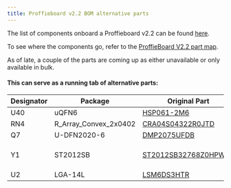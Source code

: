 ```yaml
---
title: Proffieboard v2.2 BOM alternative parts
---
```

The list of components onboard a Proffieboard v2.2 can be found [here](https://docs.google.com/spreadsheets/d/18MwtF8ENlrQoEh_lPH9iURkPmyv8qekj8NvmkMRsl70/edit?usp=sharing).

To see where the components go, refer to the [ProffieBoard V2.2 part map](proffieboard-v2.2-part-map---component-level.md).

As of late, a couple of the parts are coming up as either unavailable or only available in bulk.
 
#### This can serve as a running tab of alternative parts: 
| Designator | Package | Original Part | Alternative parts |
|---|---|---|---|
| U40   | uQFN6                 | [HSP061-2M6](https://www.digikey.com/en/products/detail/stmicroelectronics/HSP061-2M6/3194677) |  [HSP061-2N4](https://www.digikey.com/en/products/detail/stmicroelectronics/HSP061-2N4/3194638?fbclid=IwAR1K6J12FCT-Eu1BpGtWV-n2sl82efiHULLNhH3adsXwUN3E6_rNwJK4li8) |
| RN4   | R_Array_Convex_2x0402 | [CRA04S04322R0JTD](https://www.mouser.com/ProductDetail/71-CRA04S-J-22) | [MNR02MRAPJ220](https://www.digikey.com/en/products/detail/rohm-semiconductor/MNR02MRAPJ220/2809533) |
| Q7    | U-DFN2020-6           | [DMP2075UFDB](https://www.mouser.com/ProductDetail/621-DMP2075UFDB-7) | [DMP2065UFDB-7](https://www.digikey.com/en/products/detail/diodes-incorporated/DMP2065UFDB-7/7352966) |
| Y1	| ST2012SB	        | [ST2012SB32768Z0HPWB4](https://www.digikey.com/en/products/detail/kyocera-international-inc-electronic-components/ST2012SB32768Z0HPWB4/4896431) | [ABS05W-32.768KHZ-D-2-T](https://www.digikey.com/en/products/detail/abracon-llc/ABS05W-32-768KHZ-D-2-T/8346614) |
| U2    | LGA-14L               | [LSM6DS3HTR](https://www.digikey.com/en/products/detail/stmicroelectronics/LSM6DS3HTR/5872331) | [LSM6DS3TR](https://www.digikey.com/en/products/detail/stmicroelectronics/LSM6DS3TR/5180552) |
